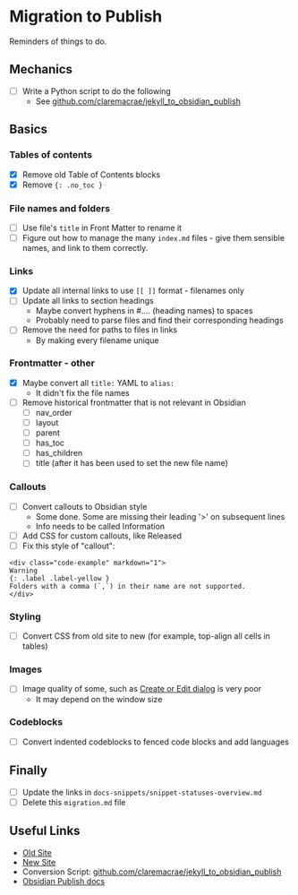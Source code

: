 # Migration to Publish

Reminders of things to do.

## Mechanics

- [ ] Write a Python script to do the following
  - See [github.com/claremacrae/jekyll_to_obsidian_publish](https://github.com/claremacrae/jekyll_to_obsidian_publish)

## Basics

### Tables of contents

- [x] Remove old Table of Contents blocks
- [x] Remove `{: .no_toc }`

### File names and folders

- [ ] Use file's `title` in Front Matter to rename it
- [ ] Figure out how to manage the many `index.md` files - give them sensible names, and link to them correctly.

### Links

- [x] Update all internal links to use `[[ ]]` format - filenames only
- [ ] Update all links to section headings
  - Maybe convert hyphens in #.... (heading names) to spaces
  - Probably need to parse files and find their corresponding headings
- [ ] Remove the need for paths to files in links
  - By making every filename unique

### Frontmatter - other

- [x] Maybe convert all `title:` YAML to `alias:`
  - It didn't fix the file names
- [ ] Remove historical frontmatter that is not relevant in Obsidian
  - [ ] nav_order
  - [ ] layout
  - [ ] parent
  - [ ] has_toc
  - [ ] has_children
  - [ ] title (after it has been used to set the new file name)

### Callouts

- [ ] Convert callouts to Obsidian style
  - Some done. Some are missing their leading '>' on subsequent lines
  - Info needs to be called Information
- [ ] Add CSS for custom callouts, like Released
- [ ] Fix this style of "callout":

```text
<div class="code-example" markdown="1">
Warning
{: .label .label-yellow }
Folders with a comma (`,`) in their name are not supported.
</div>
```

### Styling

- [ ] Convert CSS from old site to new (for example, top-align all cells in tables)

### Images

- [ ] Image quality of some, such as [Create or Edit dialog](https://publish.obsidian.md/tasks/getting-started/create-or-edit-task) is very poor
  - It may depend on the window size

### Codeblocks

- [ ] Convert indented codeblocks to fenced code blocks and add languages

## Finally

- [ ] Update the links in `docs-snippets/snippet-statuses-overview.md`
- [ ] Delete this `migration.md` file

## Useful Links

- [Old Site](https://obsidian-tasks-group.github.io/obsidian-tasks/)
- [New Site](https://publish.obsidian.md/tasks/index)
- Conversion Script: [github.com/claremacrae/jekyll_to_obsidian_publish](https://github.com/claremacrae/jekyll_to_obsidian_publish)
- [Obsidian Publish docs](https://help.obsidian.md/Obsidian+Publish/Introduction+to+Obsidian+Publish)
